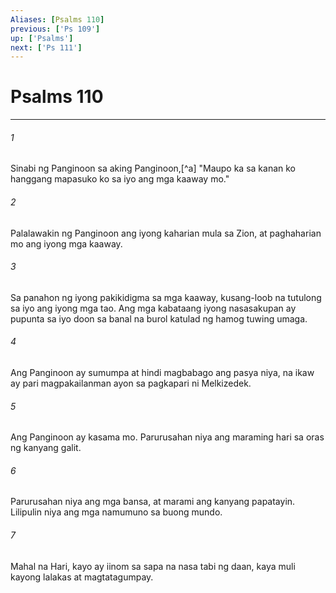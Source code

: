 ```yaml
---
Aliases: [Psalms 110]
previous: ['Ps 109']
up: ['Psalms']
next: ['Ps 111']
---
```

# Psalms 110

***






















###### 1 










Sinabi ng Panginoon sa aking Panginoon,[^a] "Maupo ka sa kanan ko hanggang mapasuko ko sa iyo ang mga kaaway mo." 





















###### 2 










Palalawakin ng Panginoon ang iyong kaharian mula sa Zion, at paghaharian mo ang iyong mga kaaway. 





















###### 3 










Sa panahon ng iyong pakikidigma sa mga kaaway, kusang-loob na tutulong sa iyo ang iyong mga tao. Ang mga kabataang iyong nasasakupan ay pupunta sa iyo doon sa banal na burol katulad ng hamog tuwing umaga. 





















###### 4 










Ang Panginoon ay sumumpa at hindi magbabago ang pasya niya, na ikaw ay pari magpakailanman ayon sa pagkapari ni Melkizedek. 





















###### 5 










Ang Panginoon ay kasama mo. Parurusahan niya ang maraming hari sa oras ng kanyang galit. 





















###### 6 










Parurusahan niya ang mga bansa, at marami ang kanyang papatayin. Lilipulin niya ang mga namumuno sa buong mundo. 





















###### 7 










Mahal na Hari, kayo ay iinom sa sapa na nasa tabi ng daan, kaya muli kayong lalakas at magtatagumpay.

